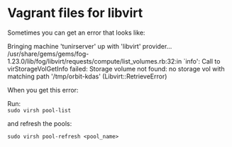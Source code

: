 # Vagrant files for libvirt

Sometimes you can get an error that looks like:  

Bringing machine 'tunirserver' up with 'libvirt' provider...
/usr/share/gems/gems/fog-1.23.0/lib/fog/libvirt/requests/compute/list_volumes.rb:32:in `info': Call to virStorageVolGetInfo failed: Storage volume not found: no storage vol with matching path '/tmp/orbit-kdas' (Libvirt::RetrieveError)  

When you get this error:

Run:  
`sudo virsh pool-list`  

and refresh the pools:  

`sudo virsh pool-refresh <pool_name>`


